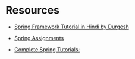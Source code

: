 
# Resources

- [Spring Framework Tutorial in Hindi by Durgesh](https://www.youtube.com/watch?v=k_ZWbZBuHqY&list=PL0zysOflRCekeiERASkpi-crREVensZGS&index=19)

- [ Spring Assignments](https://github.com/njain51/orangutan)

- [Complete Spring Tutorials:](https://www.youtube.com/playlist?list=PL0zysOflRCekeiERASkpi-crREVensZGS)